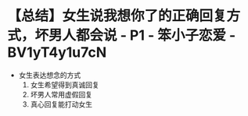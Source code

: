 # 【总结】女生说我想你了的正确回复方式，坏男人都会说 - P1 - 笨小子恋爱 - BV1yT4y1u7cN

-   女生表达想念的方式
    1.  女生希望得到真诚回复
    2.  坏男人常用虚假回复
    3.  真心回复能打动女生